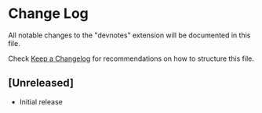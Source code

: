 # Change Log

All notable changes to the "devnotes" extension will be documented in this file.

Check [Keep a Changelog](http://keepachangelog.com/) for recommendations on how to structure this file.

## [Unreleased]

- Initial release